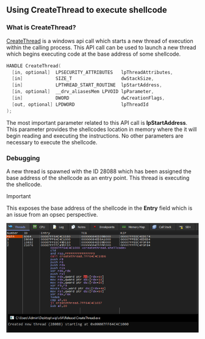 ## Using CreateThread to execute shellcode

### What is CreateThread?

[CreateThread](https://learn.microsoft.com/en-us/windows/win32/api/processthreadsapi/nf-processthreadsapi-createthread) is a windows api call which starts a new thread of execution within the calling process. This API call can be used to launch a new thread which begins executing code at the base address of some shellcode.

```c
HANDLE CreateThread(
  [in, optional]  LPSECURITY_ATTRIBUTES   lpThreadAttributes,
  [in]            SIZE_T                  dwStackSize,
  [in]            LPTHREAD_START_ROUTINE  lpStartAddress,
  [in, optional]  __drv_aliasesMem LPVOID lpParameter,
  [in]            DWORD                   dwCreationFlags,
  [out, optional] LPDWORD                 lpThreadId
);
```

The most important parameter related to this API call is **lpStartAddress**. This parameter provides the shellcodes location in memory where the it will begin reading and executing the instructions. No other parameters are necessary to execute the shellcode.

### Debugging

A new thread is spawned with the ID 28088 which has been assigned the base address of the shellcode as an entry point. This thread is executing the shellcode. 

> [!IMPORTANT]
> This exposes the base address of the shellcode in the **Entry** field which is an issue from an opsec perspective.

<p align=center>
  <img src=data/threads.png></img>
</p>

